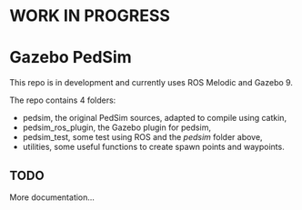 # WORK IN PROGRESS
# Gazebo PedSim

This repo is in development and currently uses ROS Melodic and Gazebo 9.

The repo contains 4 folders:
- pedsim, the original PedSim sources, adapted to compile using catkin,
- pedsim_ros_plugin, the Gazebo plugin for pedsim,
- pedsim_test, some test using ROS and the *pedsim* folder above,
- utilities, some useful functions to create spawn points and waypoints.

## TODO
More documentation...
